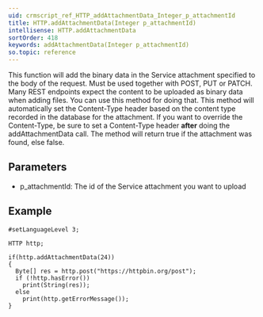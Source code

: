 ```yaml
---
uid: crmscript_ref_HTTP_addAttachmentData_Integer_p_attachmentId
title: HTTP.addAttachmentData(Integer p_attachmentId)
intellisense: HTTP.addAttachmentData
sortOrder: 418
keywords: addAttachmentData(Integer p_attachmentId)
so.topic: reference
---
```


This function will add the binary data in the Service attachment specified to the body of the request. Must be used together with POST, PUT or PATCH.
Many REST endpoints expect the content to be uploaded as binary data when adding files. You can use this method for
doing that. This method will automatically set the Content-Type header based on the content type recorded in the database for the attachment. If you want
to override the Content-Type, be sure to set a Content-Type header **after** doing the addAttachmentData call.
The method will return true if the attachment was found, else false.


## Parameters


 - p_attachmentId: The id of the Service attachment you want to upload




## Example


    #setLanguageLevel 3;
    
    HTTP http;
    
    if(http.addAttachmentData(24))
    {
      Byte[] res = http.post("https://httpbin.org/post");
      if (!http.hasError())
        print(String(res));
      else
        print(http.getErrorMessage());
    }


